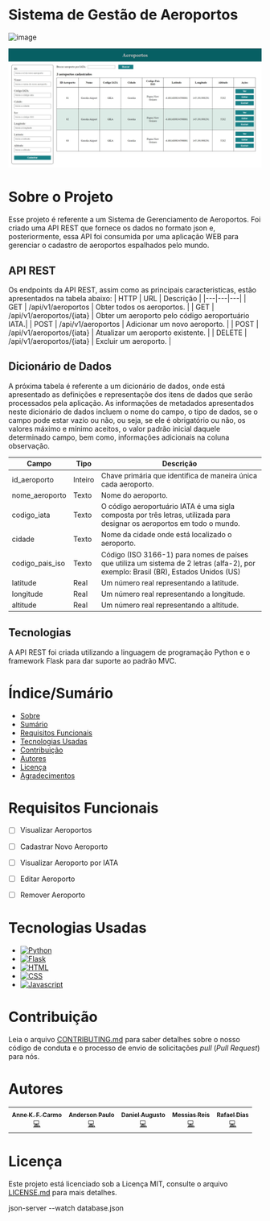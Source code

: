 # Sistema de Gestão de Aeroportos

![image](https://img.shields.io/badge/license-MIT-blue)

![Capa do Projeto](/images/imagem-front.jpg)

# Sobre o Projeto

Esse projeto é referente a um Sistema de Gerenciamento de Aeroportos. Foi criado uma API REST que fornece os dados no formato json e, posteriormente, essa API foi consumida por uma aplicação WEB para gerenciar o cadastro de aeroportos espalhados pelo mundo.

## API REST
Os endpoints da API REST, assim como as principais caracteristicas, estão apresentados na tabela abaixo:
| HTTP | URL | Descrição |
|---|---|---|
| GET | /api/v1/aeroportos | Obter todos os aeroportos. |
| GET | /api/v1/aeroportos/{iata} | Obter um aeroporto pelo código aeroportuário IATA.|
| POST | /api/v1/aeroportos | Adicionar um novo aeroporto. |
| POST | /api/v1/aeroportos/{iata} | Atualizar um aeroporto existente. |
| DELETE | /api/v1/aeroportos/{iata} | Excluir um aeroporto. |

## Dicionário de Dados
A próxima tabela é referente a um dicionário de dados, onde está apresentado as definições e representaçõe dos itens de dados que serão processados pela aplicação.
As informações de metadados apresentados neste dicionário de dados incluem o nome do campo, o tipo de dados, se o campo pode estar vazio ou não, ou seja, se ele é obrigatório ou não, os valores máximo e mínimo aceitos, o valor padrão inicial daquele determinado campo, bem como, informações adicionais na coluna observação.

| Campo | Tipo | Descrição |
|---|---|---|
| id_aeroporto | Inteiro | Chave primária que identifica de maneira única cada aeroporto. |
| nome_aeroporto | Texto | Nome do aeroporto. |
| codigo_iata | Texto | O código aeroportuário IATA é uma sigla composta por três letras, utilizada para designar os aeroportos em todo o mundo. |
| cidade | Texto | Nome da cidade onde está localizado o aeroporto. |
| codigo_pais_iso | Texto | Código (ISO 3166-1) para nomes de países que utiliza um sistema de 2 letras (alfa-2), por exemplo: Brasil (BR), Estados Unidos (US) |
| latitude | Real | Um número real representando a latitude. |
| longitude | Real| Um número real representando a longitude. |
| altitude | Real | Um número real representando a altitude. |

## Tecnologias

A API REST foi criada utilizando a linguagem de programação Python e o framework Flask para dar suporte ao padrão MVC.


# Índice/Sumário

* [Sobre](#sobre-o-projeto)
* [Sumário](#índice/sumário)
* [Requisitos Funcionais](#requisitos-funcionais)
* [Tecnologias Usadas](#tecnologias-usadas)
* [Contribuição](#contribuição)
* [Autores](#autores)
* [Licença](#licença)
* [Agradecimentos](#agradecimentos)


# Requisitos Funcionais 

- [ ] Visualizar Aeroportos
- [ ] Cadastrar Novo Aeroporto
- [ ] Visualizar Aeroporto por IATA
- [ ] Editar Aeroporto 
- [ ] Remover Aeroporto


# Tecnologias Usadas

- [![Python](https://img.shields.io/badge/Python-3776AB?style=for-the-badge&logo=python&logoColor=white)]()
- [![Flask](https://img.shields.io/badge/Flask-000000?style=for-the-badge&logo=flask&logoColor=white)]()
- [![HTML](https://img.shields.io/badge/HTML5-E34F26?style=for-the-badge&logo=html5&logoColor=white)]()
- [![CSS](https://img.shields.io/badge/CSS3-1572B6?style=for-the-badge&logo=css3&logoColor=white)]()
- [![Javascript](https://img.shields.io/badge/JavaScript-F7DF1E?style=for-the-badge&logo=javascript&logoColor=black)]()


# Contribuição

Leia o arquivo [CONTRIBUTING.md](CONTRIBUTING.md) para saber detalhes sobre o nosso código de conduta e o processo de envio de solicitações *pull* (*Pull Request*) para nós.

# Autores

<table>
  <tbody>
    <tr>
    <td align="center">
	  	<a href="https://github.com/annekarolinefc">
			<sub><b>Anne K. F. Carmo</b></sub>
		</a>
		<br />
		<a href="https://github.com/annekarolinefc" title="Code">💻</a>
	</td>
	<td align="center">
	  	<a href="LINK-DO-GIT-AQUI">
			<sub><b>Anderson Paulo</b></sub>
		</a>
		<br />
		<a href="LINK-DO-GIT-AQUI" title="Code">💻</a>
	</td>
	<td align="center">
	  	<a href="LINK-DO-GIT-AQUI">
			<sub><b>Daniel Augusto</b></sub>
		</a>
		<br />
		<a href="LINK-DO-GIT-AQUI" title="Code">💻</a>
	</td>
	<td align="center">
	  	<a href="LINK-DO-GIT-AQUI">
			<sub><b>Messias Reis</b></sub>
		</a>
		<br />
		<a href="LINK-DO-GIT-AQUI" title="Code">💻</a>
	</td>
	<td align="center">
	  	<a href="LINK-DO-GIT-AQUI">
			<sub><b>Rafael Dias</b></sub>
		</a>
		<br />
		<a href="LINK-DO-GIT-AQUI" title="Code">💻</a>
	</td>
    </tr>
	</tbody>
<table>

<!--
<table>
  <tbody>
    <tr>
    <td align="center">
	  	<a href="https://github.com/annekarolinefc">
			<img src="images/ft_Anne.jpg" width="100px;" alt="Anne Karoline"/>
			<br />
			<sub><b>Anne K. F. Carmo</b></sub>
		</a>
		<br />
		<a href="https://github.com/annekarolinefc" title="Code">💻</a>
	</td>
	<td align="center">
	  	<a href="LINK-DO-GIT-AQUI">
			<img src="FOTO-AQUI" width="100px;" alt="NOME-AQUI"/>
			<br />
			<sub><b>NOMEAQUI</b></sub>
		</a>
		<br />
		<a href="LINK-DO-GIT-AQUI" title="Code">💻</a>
	</td>
	<td align="center">
	  	<a href="LINK-DO-GIT-AQUI">
			<img src="FOTO-AQUI" width="100px;" alt="NOME-AQUI"/>
			<br />
			<sub><b>NOMEAQUI</b></sub>
		</a>
		<br />
		<a href="LINK-DO-GIT-AQUI" title="Code">💻</a>
	</td>
	<td align="center">
	  	<a href="LINK-DO-GIT-AQUI">
			<img src="FOTO-AQUI" width="100px;" alt="NOME-AQUI"/>
			<br />
			<sub><b>NOMEAQUI</b></sub>
		</a>
		<br />
		<a href="LINK-DO-GIT-AQUI" title="Code">💻</a>
	</td>
	<td align="center">
	  	<a href="LINK-DO-GIT-AQUI">
			<img src="FOTO-AQUI" width="100px;" alt="NOME-AQUI"/>
			<br />
			<sub><b>NOMEAQUI</b></sub>
		</a>
		<br />
		<a href="LINK-DO-GIT-AQUI" title="Code">💻</a>
	</td>
    </tr>
	</tbody>
<table>
-->

# Licença

Este projeto está licenciado sob a Licença MIT,  consulte o arquivo [LICENSE.md](LICENSE.md) para mais detalhes.
	



json-server --watch database.json